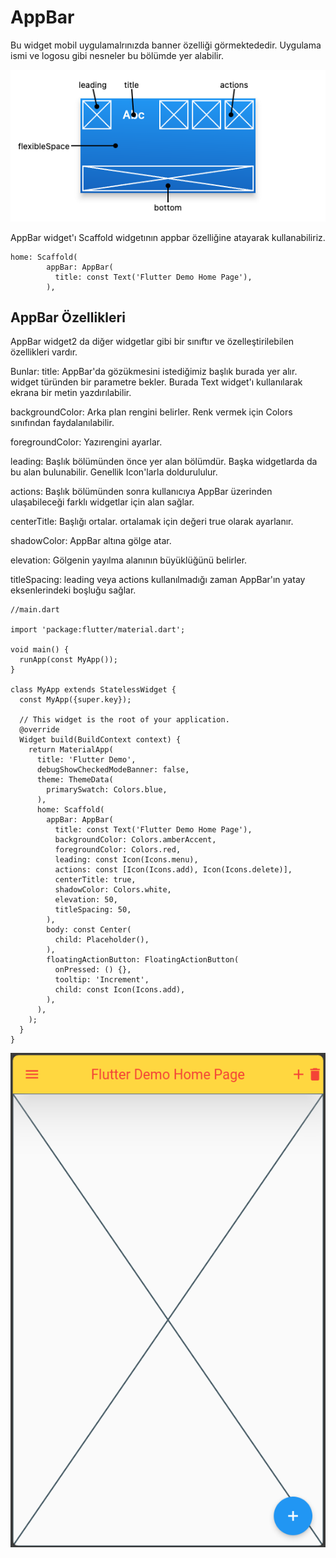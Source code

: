 
# AppBar

  Bu widget mobil uygulamalrınızda banner özelliği görmektededir. Uygulama ismi ve logosu gibi nesneler bu bölümde yer alabilir.

  ![Screenshot](images/app_bar.png)

  AppBar widget'ı Scaffold widgetının appbar özelliğine atayarak kullanabiliriz.

````
home: Scaffold(
        appBar: AppBar(
          title: const Text('Flutter Demo Home Page'),
        ),
````


## AppBar Özellikleri

AppBar widget2 da diğer widgetlar gibi bir sınıftır ve özelleştirilebilen özellikleri vardır.

Bunlar:
  title: AppBar'da gözükmesini istediğimiz başlık burada yer alır. widget türünden bir parametre bekler. Burada Text widget'ı kullanılarak ekrana bir metin yazdırılabilir.
  
  backgroundColor: Arka plan rengini belirler. Renk vermek için Colors sınıfından faydalanılabilir.
  
  foregroundColor: Yazırengini ayarlar.
  
  leading: Başlık bölümünden önce yer alan bölümdür. Başka widgetlarda da bu alan bulunabilir. Genellik Icon'larla doldurululur.
  
  actions: Başlık bölümünden sonra kullanıcıya AppBar üzerinden ulaşabileceği farklı widgetlar için alan sağlar.

  centerTitle: Başlığı ortalar. ortalamak için değeri true olarak ayarlanır.
  
  shadowColor: AppBar altına gölge atar.
  
  elevation: Gölgenin yayılma alanının büyüklüğünü belirler.
  
  titleSpacing: leading veya actions kullanılmadığı zaman AppBar'ın yatay eksenlerindeki boşluğu sağlar.

````
//main.dart

import 'package:flutter/material.dart';

void main() {
  runApp(const MyApp());
}

class MyApp extends StatelessWidget {
  const MyApp({super.key});

  // This widget is the root of your application.
  @override
  Widget build(BuildContext context) {
    return MaterialApp(
      title: 'Flutter Demo',
      debugShowCheckedModeBanner: false,
      theme: ThemeData(
        primarySwatch: Colors.blue,
      ),
      home: Scaffold(
        appBar: AppBar(
          title: const Text('Flutter Demo Home Page'),
          backgroundColor: Colors.amberAccent,
          foregroundColor: Colors.red,
          leading: const Icon(Icons.menu),
          actions: const [Icon(Icons.add), Icon(Icons.delete)],
          centerTitle: true,
          shadowColor: Colors.white,
          elevation: 50,
          titleSpacing: 50,
        ),
        body: const Center(
          child: Placeholder(),
        ),
        floatingActionButton: FloatingActionButton(
          onPressed: () {},
          tooltip: 'Increment',
          child: const Icon(Icons.add),
        ),
      ),
    );
  }
}

````

![Screenshot](images/app_bar_app.png)


